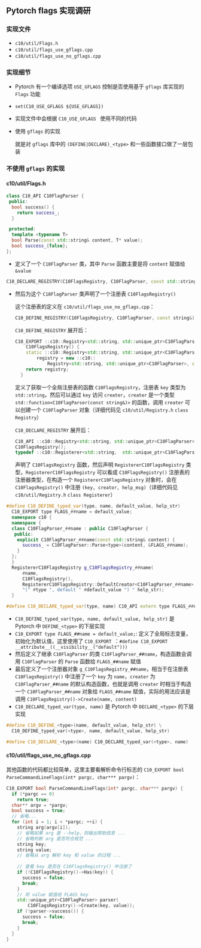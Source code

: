 ## Pytorch flags 实现调研

### 实现文件

- `c10/util/Flags.h`
- `c10/util/flags_use_gflags.cpp`
- `c10/util/flags_use_no_gflags.cpp`

### 实现细节

- Pytorch 有一个编译选项 `USE_GFLAGS` 控制是否使用基于 `gflags` 库实现的 `Flags` 功能

- `set(C10_USE_GFLAGS ${USE_GFLAGS})`

- 实现文件中会根据 `C10_USE_GFLAGS ` 使用不同的代码

- 使用 `gflags` 的实现

  就是对 `gflags` 库中的 `(DEFINE|DECLARE)_<type>` 和一些函数接口做了一层包装

### 不使用 `gflags` 的实现

#### c10/util/Flags.h

```C++
class C10_API C10FlagParser {
 public:
  bool success() {
    return success_;
  }

 protected:
  template <typename T>
  bool Parse(const std::string& content, T* value);
  bool success_{false};
};
```

- 定义了一个 `C10FlagParser` 类，其中 `Parse` 函数主要是将 `content` 赋值给 `&value`

```C++
C10_DECLARE_REGISTRY(C10FlagsRegistry, C10FlagParser, const std::string&);
```

- 然后为这个 `C10FlagParser` 类声明了一个注册表 `C10FlagsRegistry()`

  这个注册表的定义在 `c10/util/flags_use_no_gflags.cpp`：

  ```C++
  C10_DEFINE_REGISTRY(C10FlagsRegistry, C10FlagParser, const string&);
  ```

  `C10_DEFINE_REGISTRY` 展开后：

  ```C++
  C10_EXPORT ::c10::Registry<std::string, std::unique_ptr<C10FlagParser>, const string&>*
      C10FlagsRegistry() {
      static ::c10::Registry<std::string, std::unique_ptr<C10FlagParser>, const string&>*
          registry = new ::c10::
              Registry<std::string, std::unique_ptr<C10FlagParser>, const string&>();
      return registry;
    }
  ```

  定义了获取一个全局注册表的函数 `C10FlagsRegistry`，注册表 `key` 类型为 `std::string`，然后可以通过 `key` 访问 `creater`，`creater` 是一个类型 `std::function<C10FlagParser(const string&)>` 的函数，调用 `creater` 可以创建一个 `C10FlagParser` 对象（详细代码见 `c10/util/Registry.h` `class Registry`）

  `C10_DECLARE_REGISTRY` 展开后：

  ```C++
  C10_API ::c10::Registry<std::string, std::unique_ptr<C10FlagParser>, const std::string&>*
  C10FlagsRegistry();
  typedef ::c10::Registerer<std::string,  std::unique_ptr<C10FlagParser>, const std::string&> RegistererC10FlagsRegistry;
  ```

  声明了 `C10FlagsRegistry` 函数，然后声明 `RegistererC10FlagsRegistry` 类型，`RegistererC10FlagsRegistry` 可以看成 `C10FlagsRegistry()` 注册表的注册器类型，在构造一个 `RegistererC10FlagsRegistry` 对象时，会在 `C10FlagsRegistry()` 中注册 `(key, creator, help_msg)`（详细代码见 `c10/util/Registry.h` `class Registerer`）

``` C++
#define C10_DEFINE_typed_var(type, name, default_value, help_str)       \
  C10_EXPORT type FLAGS_##name = default_value;                         \
  namespace c10 {                                                       \
  namespace {                                                           \
  class C10FlagParser_##name : public C10FlagParser {                   \
   public:                                                              \
    explicit C10FlagParser_##name(const std::string& content) {         \
      success_ = C10FlagParser::Parse<type>(content, &FLAGS_##name);    \
    }                                                                   \
  };                                                                    \
  }                                                                     \
  RegistererC10FlagsRegistry g_C10FlagsRegistry_##name(                 \
      #name,                                                            \
      C10FlagsRegistry(),                                               \
      RegistererC10FlagsRegistry::DefaultCreator<C10FlagParser_##name>, \
      "(" #type ", default " #default_value ") " help_str);             \
  }

#define C10_DECLARE_typed_var(type, name) C10_API extern type FLAGS_##name
```

- `C10_DEFINE_typed_var(type, name, default_value, help_str)` 是 Pytorch 中 `DEFINE_<type>` 的下层实现
- `C10_EXPORT type FLAGS_##name = default_value;`: 定义了全局标志变量，初始化为默认值，这里使用了 `C10_EXPORT `：`#define C10_EXPORT __attribute__((__visibility__("default")))`
- 然后定义了继承 `C10FlagParser` 的类 `C10FlagParser_##name`，构造函数会调用 `C10FlagParser` 的 `Parse` 函数给 `FLAGS_##name` 赋值
- 最后定义了一个注册器对象 `g_C10FlagsRegistry_##name`，相当于在注册表 `C10FlagsRegistry()` 中注册了一个 `key` 为 `name`，`creater` 为 `C10FlagParser_##name` 的默认构造函数，也就是调用 `creater` 时相当于构造一个 `C10FlagParser_##name` 对象给 `FLAGS_##name` 赋值，实际的用法应该是调用 `C10FlagsRegistry()->Create(name, content)`
- `C10_DECLARE_typed_var(type, name)` 是  Pytorch 中 `DECLARE_<type>` 的下层实现

```C++
#define C10_DEFINE_<type>(name, default_value, help_str) \
  C10_DEFINE_typed_var(<type>, name, default_value, help_str)

#define C10_DECLARE_<type>(name) C10_DECLARE_typed_var(<type>, name)
```

#### c10/util/flags_use_no_gflags.cpp

其他函数的代码都比较简单，这里主要看解析命令行标志的 `C10_EXPORT bool ParseCommandLineFlags(int* pargc, char*** pargv)`：

```C++
C10_EXPORT bool ParseCommandLineFlags(int* pargc, char*** pargv) {
  if (*pargc == 0)
    return true;
  char** argv = *pargv;
  bool success = true;
  // 省略...
  for (int i = 1; i < *pargc; ++i) {
    string arg(argv[i]);
    // 省略如果 arg 是 --help，则输出帮助信息 ...
    // 省略判断 arg 是否符合规范 ...
    string key;
    string value;
    // 省略从 arg 解析 key 和 value 的过程 ...
    
    // 查看 key 是否在 C10FlagsRegistry() 中注册了
    if (!C10FlagsRegistry()->Has(key)) {
      success = false;
      break;
    }
    // 将 value 赋值给 FLAGS_key
    std::unique_ptr<C10FlagParser> parser(
        C10FlagsRegistry()->Create(key, value));
    if (!parser->success()) {
      success = false;
      break;
    }
  }
}
```